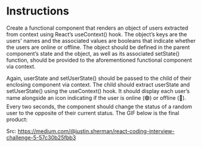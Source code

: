 # Instructions

Create a functional component that renders an object of users extracted from context using React’s useContext() hook. The object’s keys are the users' names and the associated values are booleans that indicate whether the users are online or offline. The object should be defined in the parent component’s state and the object, as well as its associated setState() function, should be provided to the aforementioned functional component via context. 

Again, userState and setUserState() should be passed to the child of their enclosing component via context. The child should extract userState and setUserState() using the useContext() hook. It should display each user’s name alongside an icon indicating if the user is online (🟢) or offline (🔴). Every two seconds, the component should change the status of a random user to the opposite of their current status. The GIF below is the final product:

Src: https://medium.com/@justin.sherman/react-coding-interview-challenge-5-57c30b25fbb3